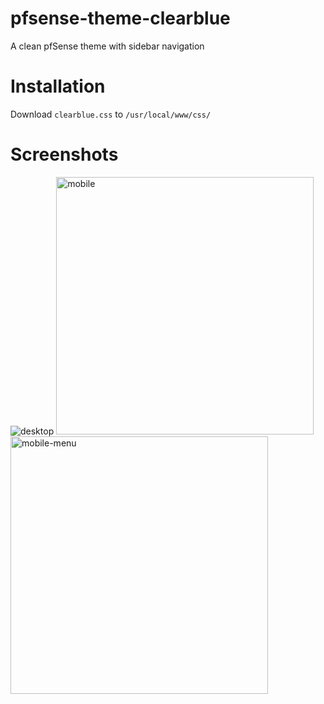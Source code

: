 # pfsense-theme-clearblue
A clean pfSense theme with sidebar navigation

# Installation
Download `clearblue.css` to `/usr/local/www/css/`

# Screenshots
<img src="https://github.com/scottlimmer/pfsense-theme-clearblue/assets/23328069/c7b69623-a903-4a89-988a-9d786776ed9e" alt="desktop">
<img src="https://github.com/scottlimmer/pfsense-theme-clearblue/assets/23328069/15a3e470-f953-4d91-89b0-3b01347977a6" alt="mobile" width=412>
<img src="https://github.com/scottlimmer/pfsense-theme-clearblue/assets/23328069/6fd4f073-50a0-4e20-861f-7c332dc930b0" alt="mobile-menu" width=412>

